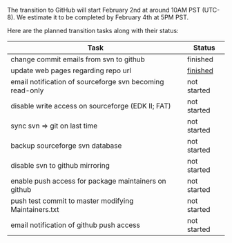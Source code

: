 
The transition to GitHub will start February 2nd at around 10AM PST
(UTC-8). We estimate it to be completed by February 4th at 5PM PST.

Here are the planned transition tasks along with their status:

| Task | Status |
| ---- | ------ |
| change commit emails from svn to github | finished |
| update web pages regarding repo url | [finished](http://www.tianocore.org/edk2/source.html) |
| email notification of sourceforge svn becoming read-only | not started |
| disable write access on sourceforge (EDK II; FAT) | not started |
| sync svn => git on last time | not started |
| backup sourceforge svn database | not started |
| disable svn to github mirroring | not started |
| enable push access for package maintainers on github | not started |
| push test commit to master modifying Maintainers.txt | not started |
| email notification of github push access | not started |
